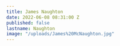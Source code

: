 ```yaml
---
title: James Naughton
date: 2022-06-08 08:31:00 Z
published: false
lastname: Naughton
image: "/uploads/James%20McNaughton.jpg"
---
```


